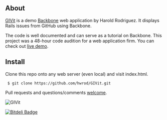 ## About
[GIVit] is a demo [Backbone] web application by Harold Rodriguez.
It displays Rails issues from GitHub using Backbone.

The code is well documented and can serve as a tutorial on Backbone. This project was a 48-hour code audition for a web application firm. You can check out [live demo].

## Install
Clone this repo onto any web server (even local) and visit index.html.

     $ git clone https://github.com/hwrod/GIVit.git

Pull requests and questions/comments [welcome].

![GIVit](http://www.planetharold.com/projects/givit/images/screenshot.png)

[GIVit]:http://github.com/hwrod/GIVit/
[live demo]:http://planetharold.com/projects/givit
[Backbone]:http://backbonejs.org/
[welcome]:mailto:harold@planetharold.com

[![Bitdeli Badge](https://d2weczhvl823v0.cloudfront.net/hwrod/givit/trend.png)](https://bitdeli.com/free "Bitdeli Badge")

